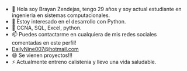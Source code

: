 - 👋 Hola soy Brayan Zendejas, tengo 29 años y soy actual estudiante en ingenieria en sistemas computacionales.
- 👀 Estoy interesado en el desarrollo con Python.
- 🌱 CCNA, SQL, Excel, python.
- 📫 Puedes contactarme en cualquiera de mis redes sociales comentadas en este perfil!
- DailyNine007@hotmail.com
- 😄 Se vienen proyectos!!!
- ⚡ Actualmente entreno calistenia y llevo una vida saludable.
